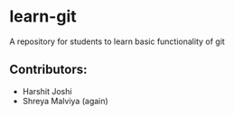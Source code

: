 # learn-git
A repository for students to learn basic functionality of git
## Contributors:

 - Harshit Joshi
  - Shreya Malviya (again)
